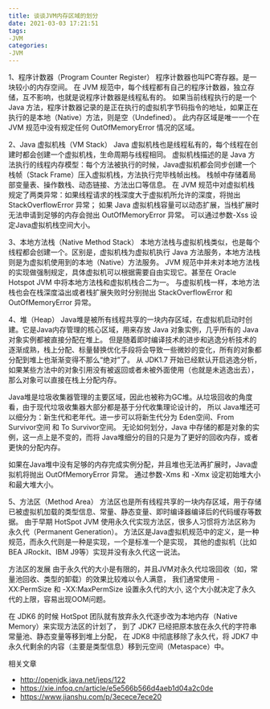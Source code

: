 ```yaml
---
title: 谈谈JVM内存区域的划分
date: 2021-03-03 17:21:51
tags:
-JVM
categories:
-JVM
---
```

1、程序计数器（Program Counter Register）
程序计数器也叫PC寄存器。是一块较小的内存空间。
在 JVM 规范中，每个线程都有自己的程序计数器，独立存储，互不影响，也就是说程序计数器是线程私有的。
如果当前线程执行的是一个 Java 方法，程序计数器记录的是正在执行的虚拟机字节码指令的地址，如果正在执行的是本地（Native）方法，则是空（Undefined）。
此内存区域是唯一一个在 JVM 规范中没有规定任何 OutOfMemoryError 情况的区域。

2、Java 虚拟机栈（VM Stack）
Java 虚拟机栈也是线程私有的，每个线程在创建时都会创建一个虚拟机栈，生命周期与线程相同。
虚拟机栈描述的是 Java 方法执行的线程内存模型：每个方法被执行的时候，Java虚拟机都会同步创建一个栈帧（Stack Frame）压入虚拟机栈，方法执行完毕栈帧出栈。
栈帧中存储着局部变量表、操作数栈、动态链接、方法出口等信息。
在 JVM 规范中对虚拟机栈规定了两类异常：如果线程请求的栈深度大于虚拟机所允许的深度，将抛出 StackOverflowError 异常；
如果 Java 虚拟机栈容量可以动态扩展，当栈扩展时无法申请到足够的内存会抛出 OutOfMemoryError 异常。
可以通过参数-Xss 设定Java虚拟机栈空间大小。

3、本地方法栈（Native Method Stack）
本地方法栈与虚拟机栈类似，也是每个线程都会创建一个。区别是，虚拟机栈为虚拟机执行 Java 方法服务，本地方法栈则是为虚拟机使用到的本地（Native）方法服务。
JVM 规范中并未对本地方法栈的实现做强制规定，具体虚拟机可以根据需要自由实现它。甚至在 Oracle Hotspot JVM 中将本地方法栈和虚拟机栈合二为一。
与虚拟机栈一样，本地方法栈也会在栈深度溢出或者栈扩展失败时分别抛出 StackOverflowError 和 OutOfMemoryError 异常。

4、堆（Heap）
Java堆是被所有线程共享的一块内存区域，在虚拟机启动时创建。它是Java内存管理的核心区域，用来存放 Java 对象实例，几乎所有的 Java 对象实例都被直接分配在堆上。
但是随着即时编译技术的进步和逃逸分析技术的逐渐成熟，栈上分配、标量替换优化手段将会导致一些微妙的变化，所有的对象都分配到堆上也渐渐变得不那么“绝对”了。
从 JDK1.7 开始已经默认开启逃逸分析，如果某些方法中的对象引用没有被返回或者未被外面使用（也就是未逃逸出去），那么对象可以直接在栈上分配内存。

Java堆是垃圾收集器管理的主要区域，因此也被称为GC堆。从垃圾回收的角度看，由于现代垃圾收集器大部分都是基于分代收集理论设计的，
所以 Java堆还可以细分为：新生代和老年代。进一步可以将新生代分为 Eden空间、From Survivor空间 和 To Survivor空间。
无论如何划分，Java 中存储的都是对象的实例，这一点上是不变的，而将 Java堆细分的目的只是为了更好的回收内存，或者更快的分配内存。

如果在Java堆中没有足够的内存完成实例分配，并且堆也无法再扩展时，Java虚拟机将抛出 OutOfMemoryError 异常。
通过参数-Xms 和 -Xmx 设定初始堆大小和最大堆大小。

5、方法区（Method Area）
方法区也是所有线程共享的一块内存区域，用于存储已被虚拟机加载的类型信息、常量、静态变量、即时编译器编译后的代码缓存等数据。
由于早期 HotSpot JVM 使用永久代实现方法区，很多人习惯将方法区称为永久代（Permanent Generation）。
方法区是Java虚拟机规范中的定义，是一种规范，而永久代则是一种是实现，一个是标准一个是实现，
其他的虚拟机（比如 BEA JRockit、IBM J9等）实现并没有永久代这一说法。

方法区的发展
由于永久代的大小是有限的，并且JVM对永久代垃圾回收（如，常量池回收、类型的卸载）的效果比较难以令人满意，
我们通常使用 -XX:PermSize 和 -XX:MaxPermSize 设置永久代的大小, 这个大小就决定了永久代的上限，容易出现OOM问题。

在 JDK6 的时候 HotSpot 团队就有放弃永久代逐步改为本地内存（Native Memory）来实现方法区的计划了，
到了 JDK7 已经把原本放在永久代的字符串常量池、静态变量等移到堆上分配，
在 JDK8 中彻底移除了永久代，将 JDK7 中永久代剩余的内容（主要是类型信息）移到元空间（Metaspace）中。


相关文章
- http://openjdk.java.net/jeps/122
- https://xie.infoq.cn/article/e5e566b566d4aeb1d04a2c0de
- https://www.jianshu.com/p/3ecece7ece20